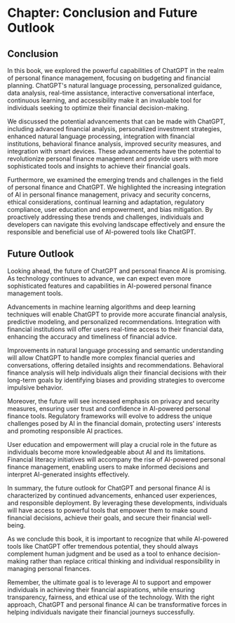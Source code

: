 Chapter: Conclusion and Future Outlook
======================================

Conclusion
----------

In this book, we explored the powerful capabilities of ChatGPT in the realm of personal finance management, focusing on budgeting and financial planning. ChatGPT's natural language processing, personalized guidance, data analysis, real-time assistance, interactive conversational interface, continuous learning, and accessibility make it an invaluable tool for individuals seeking to optimize their financial decision-making.

We discussed the potential advancements that can be made with ChatGPT, including advanced financial analysis, personalized investment strategies, enhanced natural language processing, integration with financial institutions, behavioral finance analysis, improved security measures, and integration with smart devices. These advancements have the potential to revolutionize personal finance management and provide users with more sophisticated tools and insights to achieve their financial goals.

Furthermore, we examined the emerging trends and challenges in the field of personal finance and ChatGPT. We highlighted the increasing integration of AI in personal finance management, privacy and security concerns, ethical considerations, continual learning and adaptation, regulatory compliance, user education and empowerment, and bias mitigation. By proactively addressing these trends and challenges, individuals and developers can navigate this evolving landscape effectively and ensure the responsible and beneficial use of AI-powered tools like ChatGPT.

Future Outlook
--------------

Looking ahead, the future of ChatGPT and personal finance AI is promising. As technology continues to advance, we can expect even more sophisticated features and capabilities in AI-powered personal finance management tools.

Advancements in machine learning algorithms and deep learning techniques will enable ChatGPT to provide more accurate financial analysis, predictive modeling, and personalized recommendations. Integration with financial institutions will offer users real-time access to their financial data, enhancing the accuracy and timeliness of financial advice.

Improvements in natural language processing and semantic understanding will allow ChatGPT to handle more complex financial queries and conversations, offering detailed insights and recommendations. Behavioral finance analysis will help individuals align their financial decisions with their long-term goals by identifying biases and providing strategies to overcome impulsive behavior.

Moreover, the future will see increased emphasis on privacy and security measures, ensuring user trust and confidence in AI-powered personal finance tools. Regulatory frameworks will evolve to address the unique challenges posed by AI in the financial domain, protecting users' interests and promoting responsible AI practices.

User education and empowerment will play a crucial role in the future as individuals become more knowledgeable about AI and its limitations. Financial literacy initiatives will accompany the rise of AI-powered personal finance management, enabling users to make informed decisions and interpret AI-generated insights effectively.

In summary, the future outlook for ChatGPT and personal finance AI is characterized by continued advancements, enhanced user experiences, and responsible deployment. By leveraging these developments, individuals will have access to powerful tools that empower them to make sound financial decisions, achieve their goals, and secure their financial well-being.

As we conclude this book, it is important to recognize that while AI-powered tools like ChatGPT offer tremendous potential, they should always complement human judgment and be used as a tool to enhance decision-making rather than replace critical thinking and individual responsibility in managing personal finances.

Remember, the ultimate goal is to leverage AI to support and empower individuals in achieving their financial aspirations, while ensuring transparency, fairness, and ethical use of the technology. With the right approach, ChatGPT and personal finance AI can be transformative forces in helping individuals navigate their financial journeys successfully.
